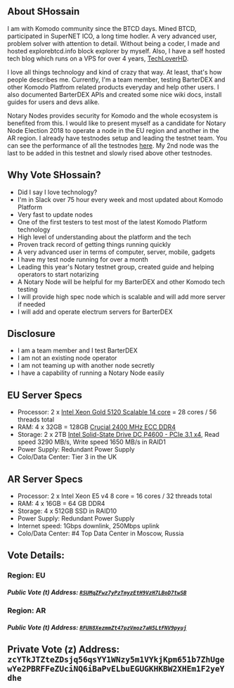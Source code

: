 ## About SHossain

I am with Komodo community since the BTCD days. Mined BTCD, participated in SuperNET ICO, a long time hodler. A very advanced user, problem solver with attention to detail. Without being a coder, I made and hosted explorebtcd.info block explorer by myself. Also, I have a self hosted tech blog which runs on a VPS for over 4 years, [TechLoverHD](https://techloverhd.com).

I love all things technology and kind of crazy that way. At least, that's how people describes me. Currently, I'm a team member, testing BarterDEX and other Komodo Platfrom related products everyday and help other users. I also documented BarterDEX APIs and created some nice wiki docs, install guides for users and devs alike.

Notary Nodes provides security for Komodo and the whole ecosystem is benefited from this. I would like to present myself as a candidate for Notary Node Election 2018 to operate a node in the EU region and another in the AR region. I already have testnodes setup and leading the testnet team. You can see the performance of all the testnodes [here](https://dexstats.info/notarizations.php). My 2nd node was the last to be added in this testnet and slowly rised above other testnodes.

## Why Vote SHossain?

- Did I say I love technology?
- I'm in Slack over 75 hour every week and most updated about Komodo Platform
- Very fast to update nodes
- One of the first testers to test most of the latest Komodo Platform technology
- High level of understanding about the platform and the tech
- Proven track record of getting things running quickly
- A very advanced user in terms of computer, server, mobile, gadgets
- I have my test node running for over a month
- Leading this year's Notary testnet group, created guide and helping operators to start notarizing
- A Notary Node will be helpful for my BarterDEX and other Komodo tech testing
- I will provide high spec node which is scalable and will add more server if needed
- I will add and operate electrum servers for BarterDEX

## Disclosure
- I am a team member and I test BarterDEX
- I am not an existing node operator
- I am not teaming up with another node secretly
- I have a capability of running a Notary Node easily

## EU Server Specs

- Processor: 2 x [Intel Xeon Gold 5120 Scalable 14 core](https://ark.intel.com/products/120474/Intel-Xeon-Gold-5120-Processor-19_25M-Cache-2_20-GHz) = 28 cores / 56 threads total
- RAM: 4 x 32GB = 128GB [Crucial 2400 MHz ECC DDR4](http://uk.crucial.com/gbr/en/ct32g4rfd424a)
- Storage: 2 x 2TB [Intel Solid-State Drive DC P4600 - PCIe 3.1 x4](https://ark.intel.com/products/122509/Intel-SSD-DC-P4600-Series-2_0TB-2_5in-PCIe-3_1-x4-3D1-TLC), Read speed 3290 MB/s, Write speed 1650 MB/s in RAID1
- Power Supply: Redundant Power Supply
- Colo/Data Center: Tier 3 in the UK

## AR Server Specs

- Processor: 2 x Intel Xeon E5 v4 8 core = 16 cores / 32 threads total
- RAM: 4 x 16GB = 64 GB DDR4
- Storage: 4 x 512GB SSD in RAID10
- Power Supply: Redundant Power Supply
- Internet speed: 1Gbps downlink, 250Mbps uplink
- Colo/Data Center: #4 Top Data Center in Moscow, Russia

## Vote Details:

### Region: EU

##### Public Vote (t) Address: [`RSUMqZFwz7yPzTmyzEtH9VzH7LBoD7twSB`](http://vote2.explorer.supernet.org/address/RSUMqZFwz7yPzTmyzEtH9VzH7LBoD7twSB)

### Region: AR
##### Public Vote (t) Address: [`RFUN8XezmmZt47pzVmoz7aN5LtFNV9pyuj`](http://vote2.explorer.supernet.org/address/RFUN8XezmmZt47pzVmoz7aN5LtFNV9pyuj)

## Private Vote (z) Address: `zcYTkJTZteZDsjq56qsYY1WNzy5m1VYkjKpm651b7ZhUgewYe2PBRFFeZUciNQ6iBaPvELbuEGUGKHKBW2XHEm1F2yeYdhe`

